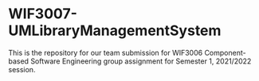 # WIF3007-UMLibraryManagementSystem
This is the repository for our team submission for WIF3006 Component-based Software Engineering group assignment for Semester 1, 2021/2022 session. 
